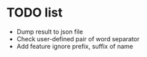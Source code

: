 # TODO list
+ Dump result to json file
+ Check user-defined pair of word separator
+ Add feature ignore prefix, suffix of name
